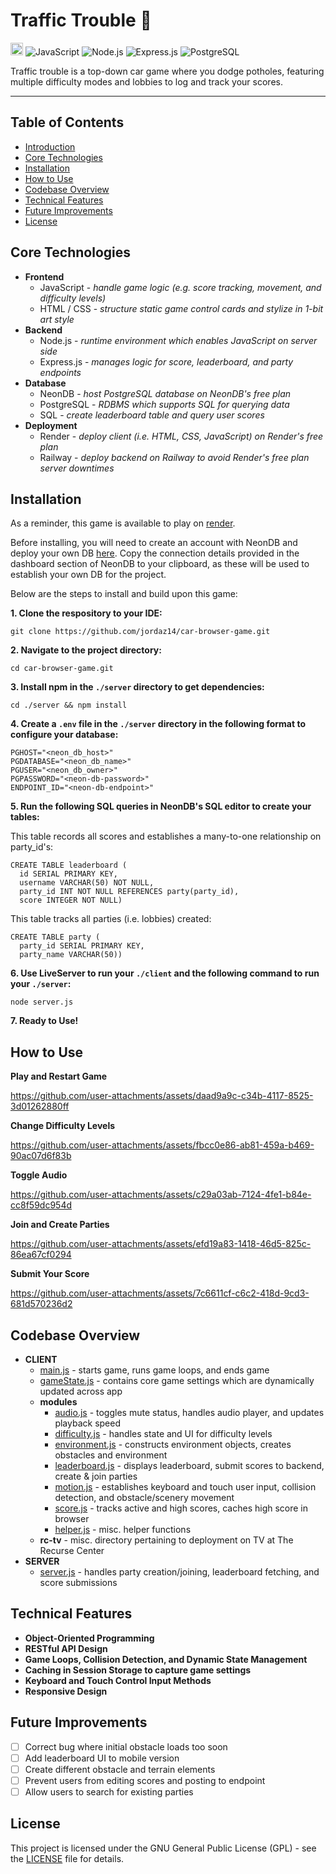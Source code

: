# Traffic Trouble 🚙
<a href='http://www.recurse.com' title='Made with love at the Recurse Center'><img src='https://cloud.githubusercontent.com/assets/2883345/11325206/336ea5f4-9150-11e5-9e90-d86ad31993d8.png' height='20px'/></a>
![JavaScript](https://img.shields.io/badge/JavaScript-F7DF1E?logo=javascript&logoColor=white)
![Node.js](https://img.shields.io/badge/Node.js-339933?logo=node.js&logoColor=white)
![Express.js](https://img.shields.io/badge/Express.js-000000?logo=express&logoColor=white)
![PostgreSQL](https://img.shields.io/badge/PostgreSQL-336791?logo=postgresql&logoColor=white)

Traffic trouble is a top-down car game where you dodge potholes, featuring multiple difficulty modes and lobbies to log and track your scores. 

<hr>

## Table of Contents
- [Introduction](#traffic-trouble-)
- [Core Technologies](#core-technologies)
- [Installation](#installation)
- [How to Use](#how-to-use)
- [Codebase Overview](#codebase-overview)
- [Technical Features](#technical-features)
- [Future Improvements](#future-improvements)
- [License](#license)

## Core Technologies

- **Frontend**
  - JavaScript - _handle game logic (e.g. score tracking, movement, and difficulty levels)_
  - HTML / CSS - _structure static game control cards and stylize in 1-bit art style_
- **Backend**
  - Node.js - _runtime environment which enables JavaScript on server side_
  - Express.js - _manages logic for score, leaderboard, and party endpoints_
- **Database**
  - NeonDB - _host PostgreSQL database on NeonDB's free plan_
  - PostgreSQL - _RDBMS which supports SQL for querying data_
  - SQL - _create leaderboard table and query user scores_
- **Deployment**
  - Render - _deploy client (i.e. HTML, CSS, JavaScript) on Render's free plan_  
  - Railway - _deploy backend on Railway to avoid Render's free plan server downtimes_ 

## Installation

As a reminder, this game is available to play on [render](https://traffic-browser-game.onrender.com/).

Before installing, you will need to create an account with NeonDB and deploy your own DB [here](https://console.neon.tech/app/projects). Copy the connection details provided in the dashboard section of NeonDB to your clipboard, as these will be used to establish your own DB for the project.

Below are the steps to install and build upon this game:

**1. Clone the respository to your IDE:**
```
git clone https://github.com/jordaz14/car-browser-game.git
```
**2. Navigate to the project directory:**
```
cd car-browser-game.git
```
**3. Install npm in the `./server` directory to get dependencies:**
```
cd ./server && npm install
```
**4. Create a `.env` file in the `./server` directory in the following format to configure your database:**
```
PGHOST="<neon_db_host>"
PGDATABASE="<neon_db_name>"
PGUSER="<neon_db_owner>"
PGPASSWORD="<neon-db-password>"
ENDPOINT_ID="<neon-db-endpoint>"
```
**5. Run the following SQL queries in NeonDB's SQL editor to create your tables:**

This table records all scores and establishes a many-to-one relationship on party_id's:
```
CREATE TABLE leaderboard (
  id SERIAL PRIMARY KEY,
  username VARCHAR(50) NOT NULL,
  party_id INT NOT NULL REFERENCES party(party_id),
  score INTEGER NOT NULL)
```
This table tracks all parties (i.e. lobbies) created:
```
CREATE TABLE party (
  party_id SERIAL PRIMARY KEY,
  party_name VARCHAR(50))
```
**6. Use LiveServer to run your `./client` and the following command to run your `./server`:**
```
node server.js
```
**7. Ready to Use!**

## How to Use

**Play and Restart Game**

https://github.com/user-attachments/assets/daad9a9c-c34b-4117-8525-3d01262880ff

**Change Difficulty Levels**

https://github.com/user-attachments/assets/fbcc0e86-ab81-459a-b469-90ac07d6f83b

**Toggle Audio**

https://github.com/user-attachments/assets/c29a03ab-7124-4fe1-b84e-cc8f59dc954d

**Join and Create Parties**

https://github.com/user-attachments/assets/efd19a83-1418-46d5-825c-86ea67cf0294

**Submit Your Score**

https://github.com/user-attachments/assets/7c6611cf-c6c2-418d-9cd3-681d570236d2

## Codebase Overview

- **CLIENT**
  - [main.js](./client/main.js) - starts game, runs game loops, and ends game
  - [gameState.js](./client/gameState.js) - contains core game settings which are dynamically updated across app
  - **modules**
    - [audio.js](./client/modules/audio.js) - toggles mute status, handles audio player, and updates playback speed
    - [difficulty.js](./client/modules/difficulty.js) - handles state and UI for difficulty levels
    - [environment.js](./client/modules/environment.js) - constructs environment objects, creates obstacles and environment
    - [leaderboard.js](./client/modules/leaderboard.js) - displays leaderboard, submit scores to backend, create & join parties
    - [motion.js](./client/modules/motion.js) - establishes keyboard and touch user input, collision detection, and obstacle/scenery movement
    - [score.js](./client/modules/score.js) - tracks active and high scores, caches high score in browser
    - [helper.js](./client/modules/helper.js) - misc. helper functions
  - **rc-tv** - misc. directory pertaining to deployment on TV at The Recurse Center
- **SERVER**
  - [server.js](./server/server.js) - handles party creation/joining, leaderboard fetching, and score submissions

## Technical Features

- **Object-Oriented Programming**
- **RESTful API Design**
- **Game Loops, Collision Detection, and Dynamic State Management**
- **Caching in Session Storage to capture game settings**
- **Keyboard and Touch Control Input Methods**
- **Responsive Design**

## Future Improvements
- [ ] Correct bug where initial obstacle loads too soon
- [ ] Add leaderboard UI to mobile version
- [ ] Create different obstacle and terrain elements
- [ ] Prevent users from editing scores and posting to endpoint
- [ ] Allow users to search for existing parties

## License
This project is licensed under the GNU General Public License (GPL) - see the [LICENSE](./LICENSE) file for details.
